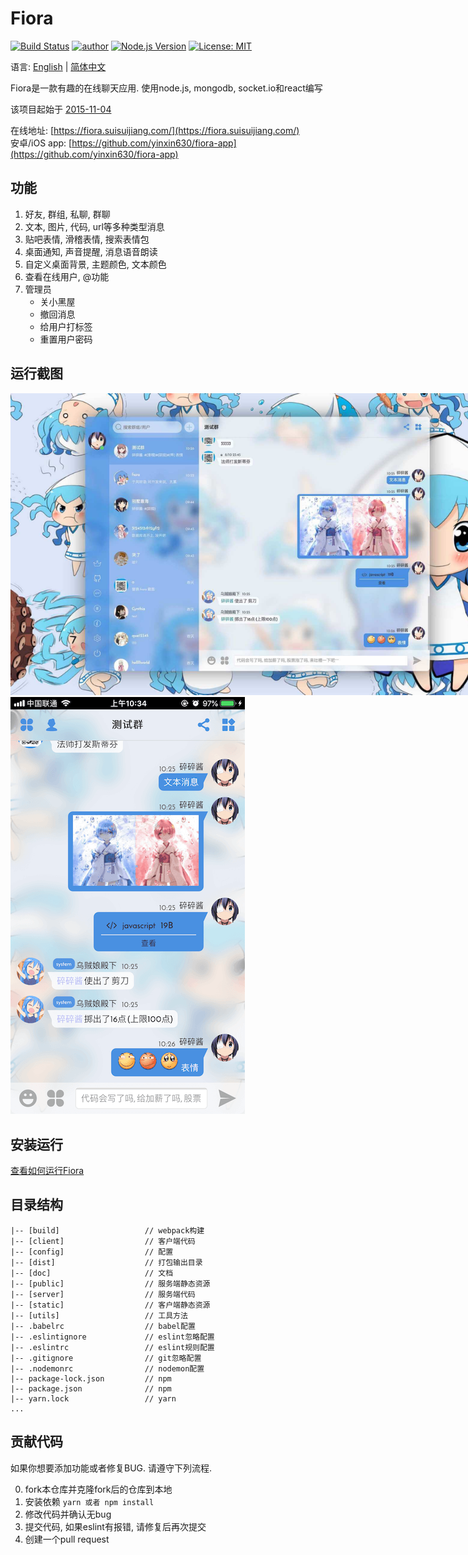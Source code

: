 # Fiora

[![Build Status](https://travis-ci.org/yinxin630/fiora.svg?branch=master)](https://travis-ci.org/yinxin630/fiora)
[![author](https://img.shields.io/badge/author-%E7%A2%8E%E7%A2%8E%E9%85%B1-blue.svg)](http://suisuijiang.com)
[![Node.js Version](https://img.shields.io/badge/node.js-8.9.0-blue.svg)](http://nodejs.org/download)
[![License: MIT](https://img.shields.io/badge/License-MIT-blue.svg)](https://github.com/yinxin630/fiora/blob/master/LICENSE)

语言: [English](../README.md) | [简体中文](README.ZH.md)

Fiora是一款有趣的在线聊天应用. 使用node.js, mongodb, socket.io和react编写

该项目起始于 [2015-11-04](https://github.com/yinxin630/chatroom-with-sails/commit/0a032372727550b8b4087f24ac299de03b677b9f)

在线地址: [https://fiora.suisuijiang.com/](https://fiora.suisuijiang.com/)   
安卓/iOS app: [https://github.com/yinxin630/fiora-app](https://github.com/yinxin630/fiora-app)

## 功能

1. 好友, 群组, 私聊, 群聊
2. 文本, 图片, 代码, url等多种类型消息
3. 贴吧表情, 滑稽表情, 搜索表情包
4. 桌面通知, 声音提醒, 消息语音朗读
5. 自定义桌面背景, 主题颜色, 文本颜色
6. 查看在线用户, @功能
7. 管理员
    - 关小黑屋
    - 撤回消息
    - 给用户打标签
    - 重置用户密码

## 运行截图

<img src="./screenshots/runtime.jpeg" alt="桌面" style="max-width:800px" />
<img src="./screenshots/mobile-runtime.png" alt="手机" style="max-height:667px" />

## 安装运行

[查看如何运行Fiora](./INSTALL.ZH.md)

## 目录结构

    |-- [build]                   // webpack构建
    |-- [client]                  // 客户端代码
    |-- [config]                  // 配置
    |-- [dist]                    // 打包输出目录
    |-- [doc]                     // 文档
    |-- [public]                  // 服务端静态资源
    |-- [server]                  // 服务端代码
    |-- [static]                  // 客户端静态资源
    |-- [utils]                   // 工具方法
    |-- .babelrc                  // babel配置
    |-- .eslintignore             // eslint忽略配置
    |-- .eslintrc                 // eslint规则配置
    |-- .gitignore                // git忽略配置
    |-- .nodemonrc                // nodemon配置
    |-- package-lock.json         // npm
    |-- package.json              // npm
    |-- yarn.lock                 // yarn
    ...

## 贡献代码

如果你想要添加功能或者修复BUG. 请遵守下列流程.

0. fork本仓库并克隆fork后的仓库到本地
0. 安装依赖 `yarn 或者 npm install`
0. 修改代码并确认无bug
0. 提交代码, 如果eslint有报错, 请修复后再次提交
0. 创建一个pull request